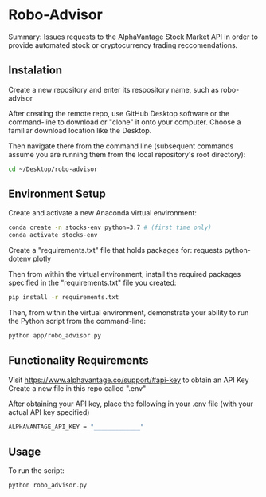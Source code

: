 # Robo-Advisor

Summary: Issues requests to the AlphaVantage Stock Market API in order to provide automated stock or cryptocurrency trading reccomendations.

## Instalation

Create a new repository and enter its respository name, such as robo-advisor

After creating the remote repo, use GitHub Desktop software or the command-line to download or "clone" it onto your computer. Choose a familiar download location like the Desktop.

Then navigate there from the command line (subsequent commands assume you are running them from the local repository's root directory):

```sh
cd ~/Desktop/robo-advisor
```

## Environment Setup

Create and activate a new Anaconda virtual environment:

```sh
conda create -n stocks-env python=3.7 # (first time only)
conda activate stocks-env
```
Create a "requirements.txt" file that holds packages for: 
requests
python-dotenv
plotly

Then from within the virtual environment, install the required packages specified in the "requirements.txt" file you created:

```sh
pip install -r requirements.txt
```

Then, from within the virtual environment, demonstrate your ability to run the Python script from the command-line:

```sh
python app/robo_advisor.py
```

## Functionality Requirements

Visit https://www.alphavantage.co/support/#api-key to obtain an API Key
Create a new file in this repo called ".env"

After obtaining your API key, place the following in your .env file (with your actual API key specified)

```sh
ALPHAVANTAGE_API_KEY = "_____________"
```

## Usage

To run the script:

```sh
python robo_advisor.py
```
